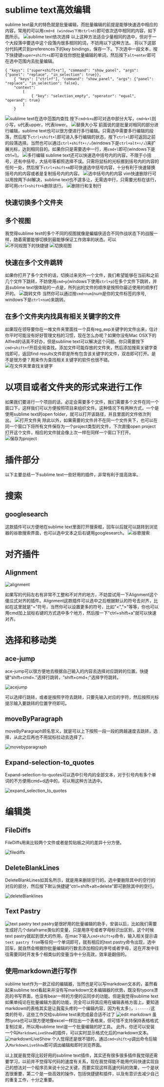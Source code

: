 # sublime text高效编辑
sublime text最大的特色就是批量编辑，而批量编辑的前提是能够快速选中相应的内容，常用的可以用`cmd+d (windows下用ctrl+d)`即可依次选中相同的内容，如下图所示。
![sublime text依次选择](https://tva1.sinaimg.cn/large/00831rSTgy1gdiombzttgg31390j5q5o.gif)
以上这种方法适合少量相同的选中，但对于一个大段落中要选中这个段落内很多相同的词，不妨用以下这种方法。
将以下这部分代码拷贝到preferences下的key bindings，保存一下。下次选中一段文本，按下快捷键`super+shift+s`即可查找你想批量编辑的单词，然后按下`alt+enter`即可在选中范围内去批量编辑。
```
{ "keys": ["super+shift+s"], "command": "show_panel", "args": {"panel": "replace", "in_selection": true}},
    { "keys": ["ctrl+f"], "command": "show_panel", "args": {"panel": "replace", "in_selection": false},
    "context":
        [
            { "key": "selection_empty", "operator": "equal", "operand": true}
        ]
    }
```
![sublime text在选中范围内查找](https://tva1.sinaimg.cn/large/00831rSTgy1gdiomd4q31g31gk0q6nhw.gif)
按下`cmd+k+u`即可对选中部分大写，`cmd+k+l`则小写，u代表upper，l代表lower。
![替换大小写](https://tva1.sinaimg.cn/large/00831rSTgy1gdiomdz3s1g30xn0m6q87.gif)
前面说的是批量对相同的部分进行编辑，sublime text也可以很方便进行多行编辑。只需选中需要多行编辑的段落，然后按下`ctrl+shift+l`即可进入多行编辑的状态，按下`ctrl+l`即可返回之前的段落选择。当然也可以通过`ctrl+shift+↑/↓`(windows下是`ctrl+alt+↑/↓`)来扩展光标，达到相同目的。如果你只是需要选中一行，用`cmd+l`即可(windows下是ctrl+l)。
![多行编辑](https://tva1.sinaimg.cn/large/00831rSTgy1gdiomf1x5lg30xn0m6ti6.gif)
sublime text还可以快速选中括号内的内容，不限于小括号，还有中括号，大括号等都照选择不误。只需将鼠标的光标挪到括号内的内容的任何一处，然后按下`ctrl+shift+m`即可快速选中括号内容，十分有利于快速替换括号内的内容或者是复制括号内的内容。
![选中括号内的内容](https://tva1.sinaimg.cn/large/00831rSTgy1gdiomfshhrg30xn0m6wi3.gif)
vim快速删除行可以用按两下dd解决，sublime text也不遑多让，无需选中行，只需要光标在该行，即可用`ctrl+shift+k`删除该行。
![删除行和复制行](https://tva1.sinaimg.cn/large/00831rSTgy1gdiomgvl7vg30xn0m612m.gif)  
## 快速切换多个文件夹
## 多个视图
我觉得sublime text的多个不同的视图就像是蝙蝠侠适合不同作战状态下的战服一样，随着需要能够切换到最能够保证工作效率的状态。可以
![不同视图下的快捷键](https://tva1.sinaimg.cn/large/00831rSTgy1gdiomhs4uwj308505eglv.jpg)
![切换视图](https://tva1.sinaimg.cn/large/00831rSTgy1gdiomiqh3ng30qa0o9qiv.gif)
## 快速在多个文件跳转
如果你打开了多个文件的话，切换过来另外一个文件，我们希望能够在当前和之前几个文件下跳转，不妨使用`cmd+p`(windows下使用`ctrl+p`)在多个文件下跳转，并且sublime text很体贴的一点是，所列出的文件的顺序是按照你最近使用的顺序打开的。
![跳转文件](https://tva1.sinaimg.cn/large/00831rSTgy1gdiomk51j5g30qa0o9gwo.gif)
当然你可以通过按`cmd+num`(num是你的文件标签的序号, windows下是`ctrl+num`)来跳转。
## 在多个文件夹内找具有相关关键字的文件
如果现在领导要你在一堆文件夹里面找一个具有reg_exp关键字的文件出来，估计你平时可能没有好好管理文档的习惯，现在怎么办呢？如果你没有Mac OSX下的Alfred的话真不好办，但是sublime text可以解决这个问题。你只需要按下`cmd+shift+f`开启全局查找，添加文件可能存放的文件夹，然后添加搜索关键字查找即可，返回find results文件即是所有包含该关键字的文件，双击即可打开。是不是很方便？用来作为查找相关关键字的软件也很不错。  
![在文件夹里查找关键字](https://tva1.sinaimg.cn/large/00831rSTgy1gdioml7qilg30qa0o9x1f.gif)
# 以项目或者文件夹的形式来进行工作
如果我们要进行一个项目的话，必定会需要多个文件，我们需要多个文件在同一个窗口下，这样我们可以方便按照项目来组织文件。这种情况下有两种方式，一个是使用sublime text的open folder，就可以打开该路径，并且里面的文件依次列出。
![打开文件夹](https://tva1.sinaimg.cn/large/00831rSTgy1gdiomlzgq4g30qa0o912b.gif)
除此以外，如果需要的文件并不在同一个文件夹下，也可以在同一个窗口下将所有文件保存为一个project类型的文件，下次直接open project打开这个文件，相应的文件就会像上次一样在同样一个窗口下打开。
![保存为project](https://tva1.sinaimg.cn/large/00831rSTgy1gdiomne092g30qa0o94qp.gif)

# 插件部分
以下主要总结一下sublime text一些好用的插件，非常有利于提高效率。

# 搜索

## googlesearch

这款插件可以方便地在sublime text里面打开搜索框，回车以后就可以跳转到浏览器的谷歌搜索界面，也可以选中文本之后右键用googlesearch。
![谷歌搜索](https://tva1.sinaimg.cn/large/00831rSTgy1gdiomohmnug30qa0eke3u.gif)



# 对齐插件

## Alignment

![alignment](https://tva1.sinaimg.cn/large/00831rSTgy1gdiompz68sg30qa0ekmyl.gif)

如果写的代码左右有非常不工整和不对齐的地方，不妨尝试用一下Alignment这个傻瓜式对齐的插件。Alignment这款插件可以选中之后根据默认的符号去对齐，比如在这里就是"="符号，当然你可以设置更多的符号，比如"<",">"等等，你也可以用cmd加上鼠标右键的方式选中多个地方，然后按一下"ctrl+shift+a"就可以快速对齐。

# 选择和移动类

## ace-jump

ace-jump可以很方便地去根据自己输入的内容去选择对应跳转的位置。快捷键“shift+cmd+.”选择行跳转，"shift+cmd+;"选择字符跳转。

![acejump](https://tva1.sinaimg.cn/large/00831rSTgy1gdioms6zvwg30u00keto6.gif)

可以选择行跳转，或者是按照字符去跳转，只要先输入对应的字符，然后按照光标提示输入要跳转的位置字符即可。

## moveByParagraph

moveByParagraph顾名思义，就是可以上下按照一段一段的跨越速度去跳转，选择，从此之后再也不用鼠标拉动去选择了。

![movebyparagraph](https://tva1.sinaimg.cn/large/00831rSTgy1gdiomtnenzg30u00ke1kx.gif)


## Expand-selection-to_quotes

Expand-selection-to-quotes可以选中引号内的全部文本，对于引号内有多个单词的不方便用cmd+d选中的，可以用这种方法选中。

![expand_selection_to_quotes](https://tva1.sinaimg.cn/large/00831rSTgy1gdiomuwkrrg30u00ke0vz.gif)


# 编辑类

## FileDiffs

FileDiffs用来比较两个文件或者是剪贴板之间的差异十分方便。

![filediffs](https://tva1.sinaimg.cn/large/00831rSTgy1gdiomxfdzog30u00ke4qp.gif)


## DeleteBlankLines

DeleteBlankLines如其名所示，就是用来删除空行的，选中要删除其中的空行的对应的部分，然后按下默认快捷键“ctrl+shift+alt+delete”即可删除其中的空行。

![deleteBlanklines](https://tva1.sinaimg.cn/large/00831rSTgy1gdiomyjy50g30u00ke4qp.gif)

## Text Pastry
![text pastry](https://tva1.sinaimg.cn/large/00831rSTgy1gdion1dfh2g30u00k8k1p.gif)
text pastry是很好用的批量编辑的助手，安装以后，比如我们需要生成好几个dataframe类似的变量，只是用序号或者字母标识出区别，这个时候text pastry就起到很大的作用，在mac下输入`cmd+shift+p`命令，输入相关提示语`text pastry from`等任何一个单词即可，就有相应的text pastry命令出现，选中回车，就自然会根据你批量编辑的行数去添加相应的序号或者字母，这在开发中往往需要同时开发多个相类似的变量当中十分高效，效率是翻倍的。

## 使用markdown进行写作
sublime text作为一款正经的编辑器，当然也是可以写markdown文本的，虽然看起来sublime text看起来并没有写markdown文本编辑器的优势，既没有typora漂亮的书写界面，也没有bear一样的方便的云同步的功能。但是我觉得sublime text如果单纯论在批量编辑方面的功能，完全可以将其应用在编辑表格方面上。要知道markdown的表格其实是让我蛮头疼的一个编辑内容，因为有太多`|`，`:-----:`这类的符号，这些工作交给sublime text来完成最合适不过了
![edit markdown](https://tva1.sinaimg.cn/large/00831rSTgy1gdion3gq1zg30u00k8npd.gif)
虽然tyora也可以很方便地像excel一样拉出一个表格来，但可惜不支持保持表格格式复制过来，所以用sublime text是一个批量编辑的好工具。
此外，你还可以安装一个叫`MarkdownLiveShow`的插件，可以实时显示格式化后的markdown文本。
![markdownLiveShow](https://tva1.sinaimg.cn/large/00831rSTgy1gdion484yrg30u00k8gzt.gif)
个人觉得还是很不错的，通过`cmd+shift+p`调出命令后输入`MarkdownLiveShow`即可调出编辑和即时浏览界面。



以上就是我觉得比较好用的sublime text插件，其实还有很多很多插件我觉得还需要学习，以前并不觉得写代码的速度有关系，现在我觉得能不能用代码快速实现自己的想法对一个程序员来说十分之关键，而要实现这样高速代码的效果，一个是状态很重要，第二个是一些高效的操作，包括快捷键和插件，以及有意识去减少自己的重复工作，十分之重要。
